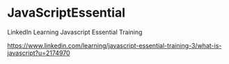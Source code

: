 # JavaScriptEssential
LinkedIn Learning Javascript Essential Training

https://www.linkedin.com/learning/javascript-essential-training-3/what-is-javascript?u=2174970
